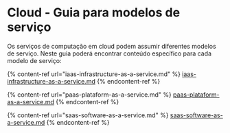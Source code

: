 # Cloud - Guia para modelos de serviço

Os serviços de computação em cloud podem assumir diferentes modelos de serviço. Neste guia poderá encontrar conteúdo específico para cada modelo de serviço:

{% content-ref url="iaas-infrastructure-as-a-service.md" %}
[iaas-infrastructure-as-a-service.md](iaas-infrastructure-as-a-service.md)
{% endcontent-ref %}

{% content-ref url="paas-plataform-as-a-service.md" %}
[paas-plataform-as-a-service.md](paas-plataform-as-a-service.md)
{% endcontent-ref %}

{% content-ref url="saas-software-as-a-service.md" %}
[saas-software-as-a-service.md](saas-software-as-a-service.md)
{% endcontent-ref %}
